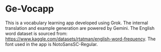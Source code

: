 # Ge-Vocapp
This is a vocabulary learning app developed using Grok. The internal translation and example generation are powered by Gemini. The English word dataset is sourced from: https://www.kaggle.com/datasets/rtatman/english-word-frequency. The font used in the app is NotoSansSC-Regular.
